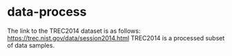 # data-process

The link to the TREC2014 dataset is as follows: https://trec.nist.gov/data/session2014.html
TREC2014 is a processed subset of data samples.

